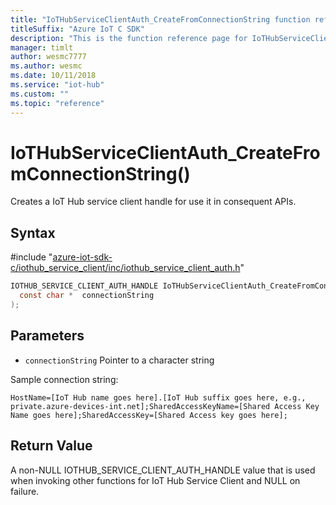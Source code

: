 ```yaml
---                             
title: "IoTHubServiceClientAuth_CreateFromConnectionString function reference | Microsoft Docs" 
titleSuffix: "Azure IoT C SDK"            
description: "This is the function reference page for IoTHubServiceClientAuth_CreateFromConnectionString() in the Azure IoT C SDK. This SDK is used with Azure IoT Hub and Azure IoT Hub Device Provisioning Service"            
manager: timlt                 
author: wesmc7777              
ms.author: wesmc               
ms.date: 10/11/2018                    
ms.service: "iot-hub"             
ms.custom: ""                
ms.topic: "reference"        
---                            
```


# IoTHubServiceClientAuth_CreateFromConnectionString()

Creates a IoT Hub service client handle for use it in consequent APIs.

## Syntax

\#include "[azure-iot-sdk-c/iothub_service_client/inc/iothub_service_client_auth.h](../iothub-service-client-auth-h.md)"  
```C
IOTHUB_SERVICE_CLIENT_AUTH_HANDLE IoTHubServiceClientAuth_CreateFromConnectionString(
  const char *  connectionString
);
```

## Parameters
* `connectionString` Pointer to a character string

Sample connection string: 
```
HostName=[IoT Hub name goes here].[IoT Hub suffix goes here, e.g., private.azure-devices-int.net];SharedAccessKeyName=[Shared Access Key Name goes here];SharedAccessKey=[Shared Access key goes here];
```

## Return Value
A non-NULL IOTHUB_SERVICE_CLIENT_AUTH_HANDLE value that is used when invoking other functions for IoT Hub Service Client and NULL on failure.

